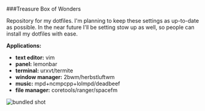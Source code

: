 ###Treasure Box of Wonders

Repository for my dotfiles. I'm planning to keep these settings as up-to-date as possible. In the near future I'll be setting stow up as well, so people can install my dotfiles with ease.

**Applications:**
- **text editor:** vim
- **panel:** lemonbar
- **terminal:** urxvt/termite
- **window manager:** 2bwm/herbstluftwm
- **music:** mpd+ncmpcpp+lolmpd/deadbeef
- **file manager:** coretools/ranger/spacefm

![bundled shot](https://files.catbox.moe/7dobkw.png)
